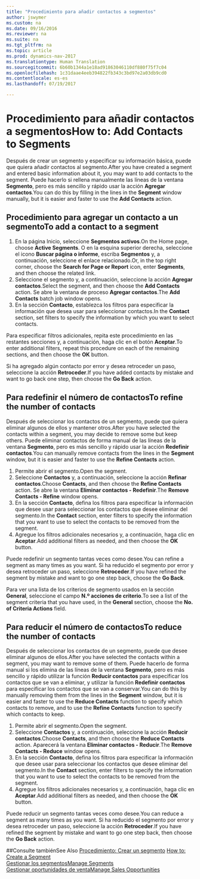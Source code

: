 ```yaml
---
title: "Procedimiento para añadir contactos a segmentos"
author: jswymer
ms.custom: na
ms.date: 09/16/2016
ms.reviewer: na
ms.suite: na
ms.tgt_pltfrm: na
ms.topic: article
ms.prod: dynamics-nav-2017
ms.translationtype: Human Translation
ms.sourcegitcommit: 6b60b1344a1e18ad91863046110df880f75f7c04
ms.openlocfilehash: 1c31daae4eeb394822fb343c3bd97e2a03db9cd0
ms.contentlocale: es-es
ms.lasthandoff: 07/19/2017

---
```

# <a name="how-to-add-contacts-to-segments"></a><span data-ttu-id="b9bb3-102">Procedimiento para añadir contactos a segmentos</span><span class="sxs-lookup"><span data-stu-id="b9bb3-102">How to: Add Contacts to Segments</span></span>
<span data-ttu-id="b9bb3-103">Después de crear un segmento y especificar su información básica, puede que quiera añadir contactos al segmento.</span><span class="sxs-lookup"><span data-stu-id="b9bb3-103">After you have created a segment and entered basic information about it, you may want to add contacts to the segment.</span></span> <span data-ttu-id="b9bb3-104">Puede hacerlo si rellena manualmente las líneas de la ventana **Segmento**, pero es más sencillo y rápido usar la acción **Agregar contactos**.</span><span class="sxs-lookup"><span data-stu-id="b9bb3-104">You can do this by filling in the lines in the **Segment** window manually, but it is easier and faster to use the **Add Contacts** action.</span></span>

## <a name="to-add-a-contact-to-a-segment"></a><span data-ttu-id="b9bb3-105">Procedimiento para agregar un contacto a un segmento</span><span class="sxs-lookup"><span data-stu-id="b9bb3-105">To add a contact to a segment</span></span>
1. <span data-ttu-id="b9bb3-106">En la página Inicio, seleccione **Segmentos activos**.</span><span class="sxs-lookup"><span data-stu-id="b9bb3-106">On the Home page, choose **Active Segments**.</span></span> <span data-ttu-id="b9bb3-107">O en la esquina superior derecha, seleccione el icono **Buscar página o informe**, escriba **Segmentos** y, a continuación, seleccione el enlace relacionado.</span><span class="sxs-lookup"><span data-stu-id="b9bb3-107">Or, in the top right corner, choose the **Search for Page or Report** icon, enter **Segments**, and then choose the related link.</span></span>  
2. <span data-ttu-id="b9bb3-108">Seleccione el segmento y, a continuación, seleccione la acción **Agregar contactos**.</span><span class="sxs-lookup"><span data-stu-id="b9bb3-108">Select the segment, and then choose the **Add Contacts** action.</span></span> <span data-ttu-id="b9bb3-109">Se abre la ventana de proceso **Agregar contactos**.</span><span class="sxs-lookup"><span data-stu-id="b9bb3-109">The **Add Contacts** batch job window opens.</span></span>
3. <span data-ttu-id="b9bb3-110">En la sección **Contacto**, establezca los filtros para especificar la información que desea usar para seleccionar contactos.</span><span class="sxs-lookup"><span data-stu-id="b9bb3-110">In the **Contact** section, set filters to specify the information by which you want to select contacts.</span></span>

<span data-ttu-id="b9bb3-111">Para especificar filtros adicionales, repita este procedimiento en las restantes secciones y, a continuación, haga clic en el botón **Aceptar**.</span><span class="sxs-lookup"><span data-stu-id="b9bb3-111">To enter additional filters, repeat this procedure on each of the remaining sections, and then choose the **OK** button.</span></span>

<span data-ttu-id="b9bb3-112">Si ha agregado algún contacto por error y desea retroceder un paso, seleccione la acción **Retroceder**.</span><span class="sxs-lookup"><span data-stu-id="b9bb3-112">If you have added contacts by mistake and want to go back one step, then choose the **Go Back** action.</span></span>

## <a name="to-refine-the-number-of-contacts"></a><span data-ttu-id="b9bb3-113">Para redefinir el número de contactos</span><span class="sxs-lookup"><span data-stu-id="b9bb3-113">To refine the number of contacts</span></span>
<span data-ttu-id="b9bb3-114">Después de seleccionar los contactos de un segmento, puede que quiera eliminar algunos de ellos y mantener otros.</span><span class="sxs-lookup"><span data-stu-id="b9bb3-114">After you have selected the contacts within a segment, you may decide to remove some but keep others.</span></span> <span data-ttu-id="b9bb3-115">Puede eliminar contactos de forma manual de las líneas de la ventana **Segmento**, pero es más sencillo y rápido usar la acción **Redefinir contactos**.</span><span class="sxs-lookup"><span data-stu-id="b9bb3-115">You can manually remove contacts from the lines in the **Segment** window, but it is easier and faster to use the **Refine Contacts** action.</span></span>

1. <span data-ttu-id="b9bb3-116">Permite abrir el segmento.</span><span class="sxs-lookup"><span data-stu-id="b9bb3-116">Open the segment.</span></span>
2. <span data-ttu-id="b9bb3-117">Seleccione **Contactos** y, a continuación, seleccione la acción **Refinar contactos**.</span><span class="sxs-lookup"><span data-stu-id="b9bb3-117">Choose **Contacts**, and then choose the **Refine Contacts** action.</span></span> <span data-ttu-id="b9bb3-118">Se abre la ventana **Eliminar contactos - Redefinir**.</span><span class="sxs-lookup"><span data-stu-id="b9bb3-118">The **Remove Contacts - Refine** window opens.</span></span>
3. <span data-ttu-id="b9bb3-119">En la sección **Contacto**, defina los filtros para especificar la información que desee usar para seleccionar los contactos que desee eliminar del segmento.</span><span class="sxs-lookup"><span data-stu-id="b9bb3-119">In the **Contact** section, enter filters to specify the information that you want to use to select the contacts to be removed from the segment.</span></span>
4. <span data-ttu-id="b9bb3-120">Agregue los filtros adicionales necesarios y, a continuación, haga clic en **Aceptar**.</span><span class="sxs-lookup"><span data-stu-id="b9bb3-120">Add additional filters as needed, and then choose the **OK** button.</span></span>

<span data-ttu-id="b9bb3-121">Puede redefinir un segmento tantas veces como desee.</span><span class="sxs-lookup"><span data-stu-id="b9bb3-121">You can refine a segment as many times as you want.</span></span> <span data-ttu-id="b9bb3-122">Si ha reducido el segmento por error y desea retroceder un paso, seleccione **Retroceder**.</span><span class="sxs-lookup"><span data-stu-id="b9bb3-122">If you have refined the segment by mistake and want to go one step back, choose the **Go Back**.</span></span>

<span data-ttu-id="b9bb3-123">Para ver una lista de los criterios de segmento usados en la sección **General**, seleccione el campo **N.º acciones de criterio**.</span><span class="sxs-lookup"><span data-stu-id="b9bb3-123">To see a list of the segment criteria that you have used, in the **General** section, choose the **No. of Criteria Actions** field.</span></span>

## <a name="to-reduce-the-number-of-contacts"></a><span data-ttu-id="b9bb3-124">Para reducir el número de contactos</span><span class="sxs-lookup"><span data-stu-id="b9bb3-124">To reduce the number of contacts</span></span>
<span data-ttu-id="b9bb3-125">Después de seleccionar los contactos de un segmento, puede que desee eliminar algunos de ellos.</span><span class="sxs-lookup"><span data-stu-id="b9bb3-125">After you have selected the contacts within a segment, you may want to remove some of them.</span></span> <span data-ttu-id="b9bb3-126">Puede hacerlo de forma manual si los elimina de las líneas de la ventana **Segmento**, pero es más sencillo y rápido utilizar la función **Reducir contactos** para especificar los contactos que se van a eliminar, y utilizar la función **Redefinir contactos** para especificar los contactos que se van a conservar.</span><span class="sxs-lookup"><span data-stu-id="b9bb3-126">You can do this by manually removing them from the lines in the **Segment** window, but it is easier and faster to use the **Reduce Contacts** function to specify which contacts to remove, and to use the **Refine Contacts** function to specify which contacts to keep.</span></span>

1. <span data-ttu-id="b9bb3-127">Permite abrir el segmento.</span><span class="sxs-lookup"><span data-stu-id="b9bb3-127">Open the segment.</span></span>
2. <span data-ttu-id="b9bb3-128">Seleccione **Contactos** y, a continuación, seleccione la acción **Reducir contactos**.</span><span class="sxs-lookup"><span data-stu-id="b9bb3-128">Choose **Contacts**, and then choose the **Reduce Contacts** action.</span></span> <span data-ttu-id="b9bb3-129">Aparecerá la ventana **Eliminar contactos - Reducir**.</span><span class="sxs-lookup"><span data-stu-id="b9bb3-129">The **Remove Contacts - Reduce** window opens.</span></span>
3. <span data-ttu-id="b9bb3-130">En la sección **Contacto**, defina los filtros para especificar la información que desee usar para seleccionar los contactos que desee eliminar del segmento.</span><span class="sxs-lookup"><span data-stu-id="b9bb3-130">In the **Contact** section, enter filters to specify the information that you want to use to select the contacts to be removed from the segment.</span></span>
4. <span data-ttu-id="b9bb3-131">Agregue los filtros adicionales necesarios y, a continuación, haga clic en **Aceptar**.</span><span class="sxs-lookup"><span data-stu-id="b9bb3-131">Add additional filters as needed, and then choose the **OK** button.</span></span>

<span data-ttu-id="b9bb3-132">Puede reducir un segmento tantas veces como desee.</span><span class="sxs-lookup"><span data-stu-id="b9bb3-132">You can reduce a segment as many times as you want.</span></span> <span data-ttu-id="b9bb3-133">Si ha reducido el segmento por error y desea retroceder un paso, seleccione la acción **Retroceder**.</span><span class="sxs-lookup"><span data-stu-id="b9bb3-133">If you have refined the segment by mistake and want to go one step back, then choose the **Go Back** action.</span></span>

##<a name="see-also"></a><span data-ttu-id="b9bb3-134">Consulte también</span><span class="sxs-lookup"><span data-stu-id="b9bb3-134">See Also</span></span>
<span data-ttu-id="b9bb3-135">[Procedimiento: Crear un segmento](marketing-how-create-segment.md) </span><span class="sxs-lookup"><span data-stu-id="b9bb3-135">[How to: Create a Segment](marketing-how-create-segment.md) </span></span>  
[<span data-ttu-id="b9bb3-136">Gestionar los segmentos</span><span class="sxs-lookup"><span data-stu-id="b9bb3-136">Manage Segments</span></span>](marketing-segments.md)  
[<span data-ttu-id="b9bb3-137">Gestionar oportunidades de venta</span><span class="sxs-lookup"><span data-stu-id="b9bb3-137">Manage Sales Opportunities</span></span>](marketing-manage-sales-opportunities.md)  

